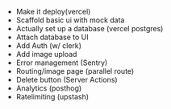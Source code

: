 - Make it deploy(vercel)
- Scaffold basic ui with mock data
- Actually set up a database (vercel postgres)
- Attach database to UI
- Add Auth (w/ clerk)
- Add image upload
- Error management (Sentry)
- Routing/image page (parallel route)
- Delete button (Server Actions)
- Analytics (posthog)
- Ratelimiting (upstash)
